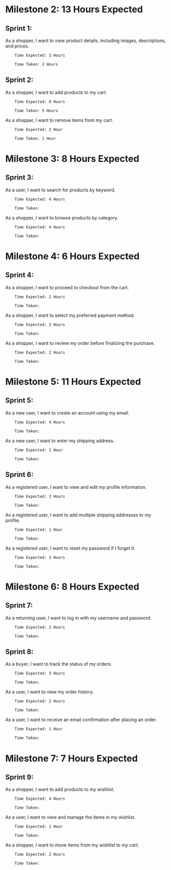 # Milestone 2: 13 Hours Expected
## Sprint 1: 
As a shopper, I want to view product details, including images, descriptions, and prices.

        Time Expected: 3 Hours

        Time Taken: 2 Hours


## Sprint 2:
As a shopper, I want to add products to my cart.

        Time Expected: 8 Hours

        Time Taken: 5 Hours
    
As a shopper, I want to remove items from my cart.

        Time Expected: 2 Hour

        Time Taken: 1 Hour

# Milestone 3: 8 Hours Expected
## Sprint 3:
As a user, I want to search for products by keyword.

        Time Expected: 4 Hours

        Time Taken:
        
As a shopper, I want to browse products by category.

        Time Expected: 4 Hours

        Time Taken:

# Milestone 4: 6 Hours Expected
## Sprint 4: 
As a shopper, I want to proceed to checkout from the cart.

        Time Expected: 2 Hours

        Time Taken:
    
As a shopper, I want to select my preferred payment method.

        Time Expected: 2 Hours

        Time Taken:
    
As a shopper, I want to review my order before finalizing the purchase.

        Time Expected: 2 Hours

        Time Taken:

# Milestone 5: 11 Hours Expected
## Sprint 5: 
As a new user, I want to create an account using my email.

        Time Expected: 4 Hours

        Time Taken:
    
As a new user, I want to enter my shipping address.

        Time Expected: 1 Hour

        Time Taken:
    
## Sprint 6:
As a registered user, I want to view and edit my profile information.

        Time Expected: 3 Hours

        Time Taken:

As a registered user, I want to add multiple shipping addresses to my profile.

        Time Expected: 1 Hour

        Time Taken:
    
As a registered user, I want to reset my password if I forget it.

        Time Expected: 2 Hours

        Time Taken:

# Milestone 6: 8 Hours Expected
## Sprint 7:
As a returning user, I want to log in with my username and password.

        Time Expected: 2 Hours

        Time Taken:

## Sprint 8:
As a buyer, I want to track the status of my orders.

        Time Expected: 3 Hours

        Time Taken:

As a user, I want to view my order history.
    
        Time Expected: 2 Hours

        Time Taken:

As a user, I want to receive an email confirmation after placing an order.

        Time Expected: 1 Hour

        Time Taken:

# Milestone 7: 7 Hours Expected
## Sprint 9:
As a shopper, I want to add products to my wishlist.

        Time Expected: 4 Hours

        Time Taken:

As a user, I want to view and manage the items in my wishlist.

        Time Expected: 1 Hour

        Time Taken:

As a shopper, I want to move items from my wishlist to my cart.

        Time Expected: 2 Hours

        Time Taken: